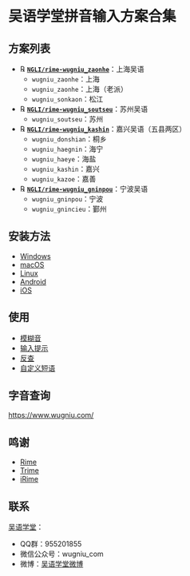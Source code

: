 # 吴语学堂拼音输入方案合集

## 方案列表

- ℞ **[`NGLI/rime-wugniu_zaonhe`](https://github.com/NGLI/rime-wugniu_zaonhe)**：上海吴语
    - `wugniu_zaonhe`：上海
    - `wugniu_zaonhe`：上海（老派）
    - `wugniu_sonkaon`：松江
- ℞ **[`NGLI/rime-wugniu_soutseu`](https://github.com/NGLI/rime-wugniu_soutseu)**：苏州吴语
    - `wugniu_soutseu`：苏州
- ℞ **[`NGLI/rime-wugniu_kashin`](https://github.com/NGLI/rime-wugniu_kashin)**：嘉兴吴语（五县两区）
    - `wugniu_donshian`：桐乡
    - `wugniu_haegnin`：海宁
    - `wugniu_haeye`：海盐
    - `wugniu_kashin`：嘉兴
    - `wugniu_kazoe`：嘉善
- ℞ **[`NGLI/rime-wugniu_gninpou`](https://github.com/NGLI/rime-wugniu_gninpou)**：宁波吴语
    - `wugniu_gninpou`：宁波
    - `wugniu_gnincieu`：鄞州

## 安装方法

- [Windows](安装方法/Windows.md)
- [macOS](安装方法/macOS.md)
- [Linux](安装方法/Linux.md)
- [Android](安装方法/Android.md)
- [iOS](安装方法/iOS.md)

## 使用

- [模糊音](使用/模糊音.md)
- [输入提示](使用/输入提示.md)
- [反查](使用/反查.md)
- [自定义短语](使用/自定义短语.md)

## 字音查询

https://www.wugniu.com/

## 鸣谢

- [Rime](https://rime.im/)
- [Trime](https://github.com/osfans/trime)
- [iRime](https://github.com/jimmy54/iRime)

## 联系

[吴语学堂](https://www.wugniu.com/)：

- QQ群：955201855
- 微信公众号：wugniu_com
- 微博：[吴语学堂微博](https://weibo.com/u/6541762299)
